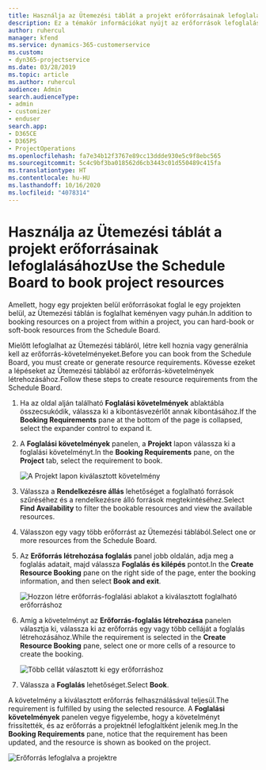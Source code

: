 ```yaml
---
title: Használja az Ütemezési táblát a projekt erőforrásainak lefoglalásához
description: Ez a témakör információkat nyújt az erőforrások lefoglalásáról.
author: ruhercul
manager: kfend
ms.service: dynamics-365-customerservice
ms.custom:
- dyn365-projectservice
ms.date: 03/28/2019
ms.topic: article
ms.author: ruhercul
audience: Admin
search.audienceType:
- admin
- customizer
- enduser
search.app:
- D365CE
- D365PS
- ProjectOperations
ms.openlocfilehash: fa7e34b12f3767e89cc13ddde930e5c9f8ebc565
ms.sourcegitcommit: 5c4c9bf3ba018562d6cb3443c01d550489c415fa
ms.translationtype: HT
ms.contentlocale: hu-HU
ms.lasthandoff: 10/16/2020
ms.locfileid: "4078314"
---
```

# <a name="use-the-schedule-board-to-book-project-resources"></a><span data-ttu-id="f73ac-103">Használja az Ütemezési táblát a projekt erőforrásainak lefoglalásához</span><span class="sxs-lookup"><span data-stu-id="f73ac-103">Use the Schedule Board to book project resources</span></span>

<span data-ttu-id="f73ac-104">Amellett, hogy egy projekten belül erőforrásokat foglal le egy projekten belül, az Ütemezési táblán is foglalhat keményen vagy puhán.</span><span class="sxs-lookup"><span data-stu-id="f73ac-104">In addition to booking resources on a project from within a project, you can hard-book or soft-book resources from the Schedule Board.</span></span>

<span data-ttu-id="f73ac-105">Mielőtt lefoglalhat az Ütemezési tábláról, létre kell hoznia vagy generálnia kell az erőforrás-követelményeket.</span><span class="sxs-lookup"><span data-stu-id="f73ac-105">Before you can book from the Schedule Board, you must create or generate resource requirements.</span></span> <span data-ttu-id="f73ac-106">Kövesse ezeket a lépéseket az Ütemezési táblából az erőforrás-követelmények létrehozásához.</span><span class="sxs-lookup"><span data-stu-id="f73ac-106">Follow these steps to create resource requirements from the Schedule Board.</span></span>

1. <span data-ttu-id="f73ac-107">Ha az oldal alján található **Foglalási követelmények** ablaktábla összecsukódik, válassza ki a kibontásvezérlőt annak kibontásához.</span><span class="sxs-lookup"><span data-stu-id="f73ac-107">If the **Booking Requirements** pane at the bottom of the page is collapsed, select the expander control to expand it.</span></span>
2. <span data-ttu-id="f73ac-108">A **Foglalási követelmények** panelen, a **Projekt** lapon válassza ki a foglalási követelményt.</span><span class="sxs-lookup"><span data-stu-id="f73ac-108">In the **Booking Requirements** pane, on the **Project** tab, select the requirement to book.</span></span>

    ![A Projekt lapon kiválasztott követelmény](media/Resource-Management-image73.png)

3. <span data-ttu-id="f73ac-110">Válassza a **Rendelkezésre állás** lehetőséget a foglalható források szűréséhez és a rendelkezésre álló források megtekintéséhez.</span><span class="sxs-lookup"><span data-stu-id="f73ac-110">Select **Find Availability** to filter the bookable resources and view the available resources.</span></span> 
4. <span data-ttu-id="f73ac-111">Válasszon egy vagy több erőforrást az Ütemezési táblából.</span><span class="sxs-lookup"><span data-stu-id="f73ac-111">Select one or more resources from the Schedule Board.</span></span> 
5. <span data-ttu-id="f73ac-112">Az **Erőforrás létrehozása foglalás** panel jobb oldalán, adja meg a foglalás adatait, majd válassza **Foglalás és kilépés** pontot.</span><span class="sxs-lookup"><span data-stu-id="f73ac-112">In the **Create Resource Booking** pane on the right side of the page, enter the booking information, and then select **Book and exit**.</span></span>

    ![Hozzon létre erőforrás-foglalási ablakot a kiválasztott foglalható erőforráshoz](media/Resource-Management-image74.png)

6. <span data-ttu-id="f73ac-114">Amíg a követelményt az **Erőforrás-foglalás létrehozása** panelen választja ki, válassza ki az erőforrás egy vagy több celláját a foglalás létrehozásához.</span><span class="sxs-lookup"><span data-stu-id="f73ac-114">While the requirement is selected in the **Create Resource Booking** pane, select one or more cells of a resource to create the booking.</span></span>

    ![Több cellát választott ki egy erőforráshoz](media/Resource-Management-image75.png)

7. <span data-ttu-id="f73ac-116">Válassza a **Foglalás** lehetőséget.</span><span class="sxs-lookup"><span data-stu-id="f73ac-116">Select **Book**.</span></span>

<span data-ttu-id="f73ac-117">A követelmény a kiválasztott erőforrás felhasználásával teljesül.</span><span class="sxs-lookup"><span data-stu-id="f73ac-117">The requirement is fulfilled by using the selected resource.</span></span> <span data-ttu-id="f73ac-118">A **Foglalási követelmények** panelen vegye figyelembe, hogy a követelményt frissítették, és az erőforrás a projektnél lefoglaltként jelenik meg.</span><span class="sxs-lookup"><span data-stu-id="f73ac-118">In the **Booking Requirements** pane, notice that the requirement has been updated, and the resource is shown as booked on the project.</span></span>

![Erőforrás lefoglalva a projektre](media/Resource-Management-image76.png)
